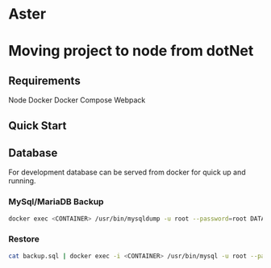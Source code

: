 # Aster 

# Moving project to node from dotNet

## Requirements
Node
Docker
Docker Compose 
Webpack

## Quick Start


## Database
For development database can be served from docker for quick up and running. 

### MySql/MariaDB Backup

```sh
docker exec <CONTAINER> /usr/bin/mysqldump -u root --password=root DATABASE > backup.sql
```


### Restore
```sh
cat backup.sql | docker exec -i <CONTAINER> /usr/bin/mysql -u root --password=root DATABASE
```
